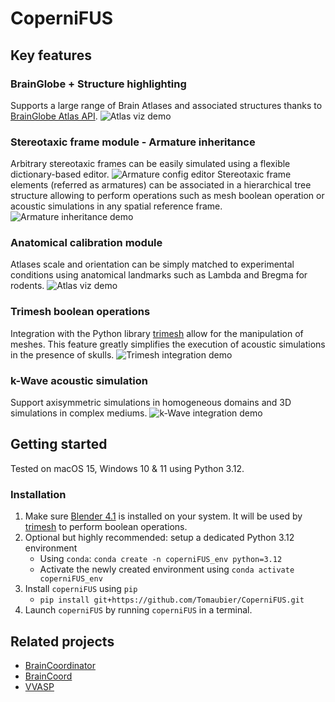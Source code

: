 # CoperniFUS

## Key features

### BrainGlobe + Structure highlighting
Supports a large range of Brain Atlases and associated structures thanks to [BrainGlobe Atlas API](https://brainglobe.info/documentation/brainglobe-atlasapi/index.html).
![Atlas viz demo](_static/readme_imgs/1_atlas_demo.gif)

### Stereotaxic frame module - Armature inheritance
Arbitrary stereotaxic frames can be easily simulated using a flexible dictionary-based editor.
![Armature config editor](_static/readme_imgs/armature_config_editor.png)
Stereotaxic frame elements (referred as armatures) can be associated in a hierarchical tree structure allowing to perform operations such as mesh boolean operation or acoustic simulations in any spatial reference frame.
![Armature inheritance demo](_static/readme_imgs/2_arm_heritance_demo.gif)

### Anatomical calibration module
Atlases scale and orientation can be simply matched to experimental conditions using anatomical landmarks such as Lambda and Bregma for rodents.
![Atlas viz demo](_static/readme_imgs/3_anatomical_calib_demo.gif)

### Trimesh boolean operations
Integration with the Python library [trimesh](https://trimesh.org) allow for the manipulation of meshes. This feature greatly simplifies the execution of acoustic simulations in the presence of skulls.
![Trimesh integration demo](_static/readme_imgs/4_boolean_operations_demo.gif)

### k-Wave acoustic simulation
Support axisymmetric simulations in homogeneous domains and 3D simulations in complex mediums.
![k-Wave integration demo](_static/readme_imgs/5_kwave_demo.gif)

## Getting started
Tested on macOS 15, Windows 10 & 11 using Python 3.12.

### Installation
1. Make sure [Blender 4.1](https://download.blender.org/release/Blender4.1/) is installed on your system. It will be used by [trimesh](https://trimesh.org) to perform boolean operations.
2. Optional but highly recommended: setup a dedicated Python 3.12 environment
    - Using `conda`: `conda create -n coperniFUS_env python=3.12`
    - Activate the newly created environment using `conda activate coperniFUS_env`
3. Install `coperniFUS` using `pip`
    - `pip install git+https://github.com/Tomaubier/CoperniFUS.git`
4. Launch `coperniFUS` by running `coperniFUS` in a terminal.

## Related projects
- [BrainCoordinator](https://github.com/simonarvin/braincoordinator)
- [BrainCoord](https://github.com/RicardoRios46/BrainCoord)
- [VVASP](https://github.com/spkware/vvasp)